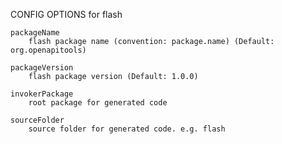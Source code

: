 
CONFIG OPTIONS for flash

	packageName
	    flash package name (convention: package.name) (Default: org.openapitools)

	packageVersion
	    flash package version (Default: 1.0.0)

	invokerPackage
	    root package for generated code

	sourceFolder
	    source folder for generated code. e.g. flash


